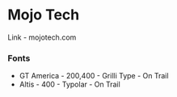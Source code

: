 # Mojo Tech

Link - mojotech.com

### Fonts
- GT America - 200,400 - Grilli Type - On Trail
- Altis - 400 - Typolar - On Trail
